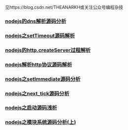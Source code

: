 见https://blog.csdn.net/THEANARKH或关注公众号编程杂技


### [nodejs的dns解析源码分析](https://blog.csdn.net/THEANARKH/article/details/88097138)
### [nodejs之setTimeout源码解析](https://blog.csdn.net/THEANARKH/article/details/88374203)
### [nodejs的http.createServer过程解析](https://blog.csdn.net/THEANARKH/article/details/88385964)
### [nodejs解析http协议源码解析](https://blog.csdn.net/THEANARKH/article/details/88413059)
### [nodejs之setImmediate源码分析](https://blog.csdn.net/THEANARKH/article/details/88544867)
### [nodejs之next_tick源码分析](https://blog.csdn.net/THEANARKH/article/details/88544890)
### [nodejs之启动源码浅析](https://blog.csdn.net/THEANARKH/article/details/88602875)
### [nodejs之模块系统源码分析(上)](https://blog.csdn.net/THEANARKH/article/details/88610014)
